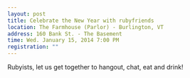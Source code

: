 ```yaml
---
layout: post
title: Celebrate the New Year with rubyfriends
location: The Farmhouse (Parlor) - Burlington, VT
address: 160 Bank St. - The Basement
time: Wed. January 15, 2014 7:00 PM
registration: ""
---
```


Rubyists, let us get together to hangout, chat, eat and drink!
